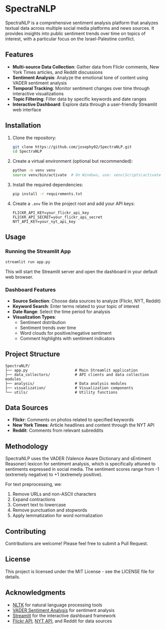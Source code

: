 # SpectraNLP

SpectraNLP is a comprehensive sentiment analysis platform that analyzes textual data across multiple social media platforms and news sources. It provides insights into public sentiment trends over time on topics of interest, with a particular focus on the Israel-Palestine conflict.

## Features

- **Multi-source Data Collection**: Gather data from Flickr comments, New York Times articles, and Reddit discussions
- **Sentiment Analysis**: Analyze the emotional tone of content using VADER sentiment analysis
- **Temporal Tracking**: Monitor sentiment changes over time through interactive visualizations
- **Topic Filtering**: Filter data by specific keywords and date ranges
- **Interactive Dashboard**: Explore data through a user-friendly Streamlit web interface

## Installation

1. Clone the repository:
   ```bash
   git clone https://github.com/josephy02/SpectraNLP.git
   cd SpectraNLP
   ```

2. Create a virtual environment (optional but recommended):
   ```bash
   python -m venv venv
   source venv/bin/activate  # On Windows, use: venv\Scripts\activate
   ```

3. Install the required dependencies:
   ```bash
   pip install -r requirements.txt
   ```

4. Create a `.env` file in the project root and add your API keys:
   ```
   FLICKR_API_KEY=your_flickr_api_key
   FLICKR_API_SECRET=your_flickr_api_secret
   NYT_API_KEY=your_nyt_api_key
   ```

## Usage

### Running the Streamlit App

```bash
streamlit run app.py
```

This will start the Streamlit server and open the dashboard in your default web browser.

### Dashboard Features

- **Source Selection**: Choose data sources to analyze (Flickr, NYT, Reddit)
- **Keyword Search**: Enter terms related to your topic of interest
- **Date Range**: Select the time period for analysis
- **Visualization Types**:
  - Sentiment distribution
  - Sentiment trends over time
  - Word clouds for positive/negative sentiment
  - Comment highlights with sentiment indicators

## Project Structure

```
SpectraNLP/
├── app.py                     # Main Streamlit application
├── data_collectors/           # API clients and data collection modules
├── analysis/                  # Data analysis modules
├── visualization/             # Visualization components
└── utils/                     # Utility functions
```

## Data Sources

- **Flickr**: Comments on photos related to specified keywords
- **New York Times**: Article headlines and content through the NYT API
- **Reddit**: Comments from relevant subreddits

## Methodology

SpectraNLP uses the VADER (Valence Aware Dictionary and sEntiment Reasoner) lexicon for sentiment analysis, which is specifically attuned to sentiments expressed in social media. The sentiment scores range from -1 (extremely negative) to +1 (extremely positive).

For text preprocessing, we:
1. Remove URLs and non-ASCII characters
2. Expand contractions
3. Convert text to lowercase
4. Remove punctuation and stopwords
5. Apply lemmatization for word normalization

## Contributing

Contributions are welcome! Please feel free to submit a Pull Request.

## License

This project is licensed under the MIT License - see the LICENSE file for details.

## Acknowledgments

- [NLTK](https://www.nltk.org/) for natural language processing tools
- [VADER Sentiment Analysis](https://github.com/cjhutto/vaderSentiment) for sentiment analysis
- [Streamlit](https://streamlit.io/) for the interactive dashboard framework
- [Flickr API](https://www.flickr.com/services/api/), [NYT API](https://developer.nytimes.com/), and Reddit for data sources
